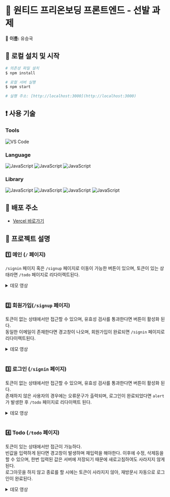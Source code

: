 # 🎯 원티드 프리온보딩 프론트엔드 - 선발 과제

📝 **이름:** 유승국

## 🔧 로컬 설치 및 시작

```bash
# 의존성 파일 설치
$ npm install

# 로컬 서버 실행
$ npm start

# 실행 주소: [http://localhost:3000](http://localhost:3000)
```

## ❗️ 사용 기술

### Tools

![VS Code](https://img.shields.io/badge/-VS_Code-007ACC?style=flat-square&logo=visual-studio-code&logoColor=white)

### Language

![JavaScript](https://img.shields.io/badge/-JavaScript-F7DF1E?style=flat-square&logo=javascript&logoColor=white)
![JavaScript](https://img.shields.io/badge/-React-61DAFB?style=flat-square&logo=React&logoColor=white)
![JavaScript](https://img.shields.io/badge/-typescript-3178C6?style=flat-square&logo=typescript&logoColor=white)

### Library

![JavaScript](https://img.shields.io/badge/-tailwindCss-06B6D4?style=flat-square&logo=tailwindCss&logoColor=white)
![JavaScript](https://img.shields.io/badge/-postCss-DD3A0A?style=flat-square&logo=postCss&logoColor=white)
![JavaScript](https://img.shields.io/badge/-axios-06B6D4?style=flat-square&logo=axios&logoColor=white)
![JavaScript](https://img.shields.io/badge/-reactrouter-CA4245?style=flat-square&logo=reactrouter&logoColor=white)

## 🚀 배포 주소

- [Vercel 바로가기](https://wanted-pre-onboarding-frontend-topaz-theta.vercel.app/)

## 📌 프로젝트 설명

### 1️⃣ 메인 (`/` 페이지)</br>

`/signin` 페이지 혹은 `/signup` 페이지로 이동이 가능한 버튼이 있으며, 토큰이 있는 상태라면 `/todo` 페이지로 리다이렉트된다.

   <details>
    <summary>데모 영상</summary>
    <div>
     <img src="https://github.com/SeungGukYoo/wanted-pre-onboarding-frontend/assets/119836116/a5bb4224-3583-4059-b4b2-cdb39038e3fe" width="50%">
    </div>
   </details> 
   </br>
   
 ### 2️⃣ 회원가입(`/signup` 페이지)</br>
   토큰이 없는 상태에서만 접근할 수 있으며, 유효성 검사를 통과한다면 버튼이 활성화 된다.</br>
   동일한 이메일이 존재한다면 경고창이 나오며, 회원가입이 완료되면 `/signin` 페이지로 리다이렉트된다.
   <details>
    <summary>데모 영상</summary>
    <div>
    <img src="https://github.com/SeungGukYoo/wanted-pre-onboarding-frontend/assets/119836116/b009b8c7-accc-49c2-80f3-2d5871b09771" width="50%">
    </div>
   </details> 
   </br>

### 3️⃣ 로그인 (`/signin` 페이지)</br>

토큰이 없는 상태에서만 접근할 수 있으며, 유효성 검사를 통과한다면 버튼이 활성화 된다. </br>
존재하지 않은 사용자의 경우에는 오류문구가 출력되며, 로그인이 완료되었다면 `alert`가 발생한 후 `/todo` 페이지로 리다이렉트 된다.

   <details>
    <summary>데모 영상</summary>
    <div>
    <img src="https://github.com/SeungGukYoo/wanted-pre-onboarding-frontend/assets/119836116/3ed2a19e-382c-4a9a-befe-84f4c72bf32a" width="50%">
    </div>
   </details> 
   </br>

### 4️⃣ Todo (`/todo` 페이지) </br>

토큰이 있는 상태에서만 접근이 가능하다. </br>
빈값을 입력하게 된다면 경고창이 발생하며 재입력을 해야한다. 이후에 수정, 삭제등을 할 수 있으며, 한번 입력된 값은 서버에 저장되기 때문에 새로고침하여도 사라지지 않게된다. </br>
로그아웃을 하지 않고 종료를 할 시에는 토큰이 사라지지 않아, 재방문시 자동으로 로그인이 완료된다.

   <details>
    <summary>데모 영상</summary>
    <div>
    <img src="https://github.com/SeungGukYoo/wanted-pre-onboarding-frontend/assets/119836116/ca99c126-0b1b-40a6-80cd-4a9458f1982c" width="50%">
    </div>
   </details> 
   </br>
